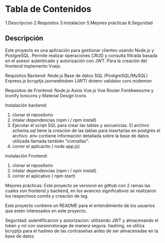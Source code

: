 # Tabla de Contenidos

1.Descripcion
2.Requisitos
3.Instalacion
5.Mejores prácticas
6.Seguridad




## Descripción
Este proyecto es una aplicación para gestionar clientes usando Node.js y PostgreSQL. Permite realizar operaciones CRUD y consulta filtrada basada en el asesor autenticado y autorización con JWT. Para la creación del frontend implemento Vuejs.


Requisitos Backend:
Node.js
Base de datos SQL (PostgreSQL/MySQL)
Express.js
bcryptjs
jsonwebtoken (JWT)
dotenv
validator
cors
nodemon

Requisitos de Frontend:
Node.js
Axios
Vue.js 
Vue Router
FontAwesome y Iconify 
Ionicons y Material Design Icons 

Instalación backend:

1. clonar el repositorio
2.  intalar dependencias (npm i / npm install)
3. Ejecutar el script SQL para crear las tablas y secuencias. El archivo schema.sql tiene la creación de las tablas para insertarlas en postgres
el archivo .env contiene información detallada sobre la base de datos utilizada llamada también "icomallas".
5. correr el aplicacito ( node app.js)

Instalación Frontend:

1. clonar el repositorio
2. intalar dependencias (npm i / npm install)
3. correr el aplicativo ( npm start)

Mejores prácticas:
Este proyecto se versionó en github con 2 ramas las cuales son frontend y backend, en los avances significativos se realizaron los respectivos comits y creación de tag.

Este proyecto contiene un README para el entendimiento de los usuarios que esten interesados en este proyecto.



Seguridad:
autentificacion y autorizacion: utilizando JWT y almacenando el token y rol con ssesionstorage de manera segura.
hashing, se utiliza bcryptjs para el hasheo de las contraseñas antes de ser almacenadas en la base de datos
